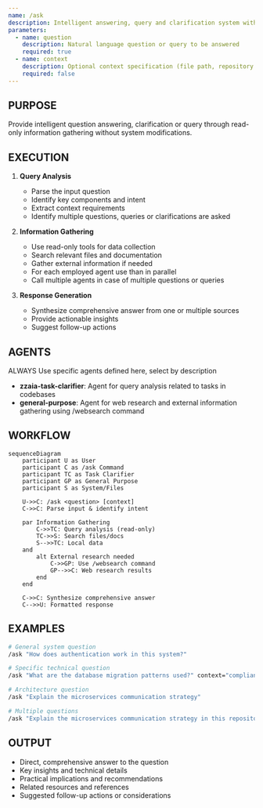 ```yaml
---
name: /ask
description: Intelligent answering, query and clarification system with read-only access
parameters:
  - name: question
    description: Natural language question or query to be answered
    required: true
  - name: context
    description: Optional context specification (file path, repository reference, or topic area)
    required: false
---
```


## PURPOSE

Provide intelligent question answering, clarification or query through read-only information gathering without system modifications.

## EXECUTION

1. **Query Analysis**

   - Parse the input question
   - Identify key components and intent
   - Extract context requirements
   - Identify multiple questions, queries or clarifications are asked

2. **Information Gathering**

   - Use read-only tools for data collection
   - Search relevant files and documentation
   - Gather external information if needed
   - For each employed agent use than in parallel
   - Call multiple agents in case of multiple questions or queries

3. **Response Generation**
   - Synthesize comprehensive answer from one or multiple sources
   - Provide actionable insights
   - Suggest follow-up actions

## AGENTS

ALWAYS Use specific agents defined here, select by description

- **zzaia-task-clarifier**: Agent for query analysis related to tasks in codebases
- **general-purpose**: Agent for web research and external information gathering using /websearch command

## WORKFLOW

```mermaid
sequenceDiagram
    participant U as User
    participant C as /ask Command
    participant TC as Task Clarifier
    participant GP as General Purpose
    participant S as System/Files

    U->>C: /ask <question> [context]
    C->>C: Parse input & identify intent

    par Information Gathering
        C->>TC: Query analysis (read-only)
        TC->>S: Search files/docs
        S-->>TC: Local data
    and
        alt External research needed
            C->>GP: Use /websearch command
            GP-->>C: Web research results
        end
    end

    C->>C: Synthesize comprehensive answer
    C-->>U: Formatted response
```

## EXAMPLES

```bash
# General system question
/ask "How does authentication work in this system?"

# Specific technical question
/ask "What are the database migration patterns used?" context="compliance-hub"

# Architecture question
/ask "Explain the microservices communication strategy"

# Multiple questions
/ask "Explain the microservices communication strategy in this repository. Also the news about the microservice architecture"

```

## OUTPUT

- Direct, comprehensive answer to the question
- Key insights and technical details
- Practical implications and recommendations
- Related resources and references
- Suggested follow-up actions or considerations
